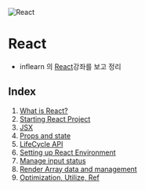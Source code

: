 ![React](http://blog-assets.risingstack.com/2016/Jan/react_best_practices-1453211146748.png)

# React
- inflearn 의 [React](https://www.inflearn.com/course/react-velopert/)강좌를 보고 정리

## Index
1. [What is React?](./WhatIsReact.md)
2. [Starting React Project](./StartingReactProject.md)
3. [JSX](./JSX.md)
4. [Props and state](./PropsAndState.md)
5. [LifeCycle API](./LifeCycleAPI.md)
6. [Setting up React Environment](./SettingUpEnv.md)
7. [Manage input status](./ManageInputStatus.md)
8. [Render Array data and management]()
9. [Optimization, Utilize, Ref]()